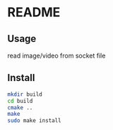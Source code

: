 # README

## Usage

read image/video from socket file 

## Install

``` bash
mkdir build
cd build
cmake ..
make 
sudo make install
```
